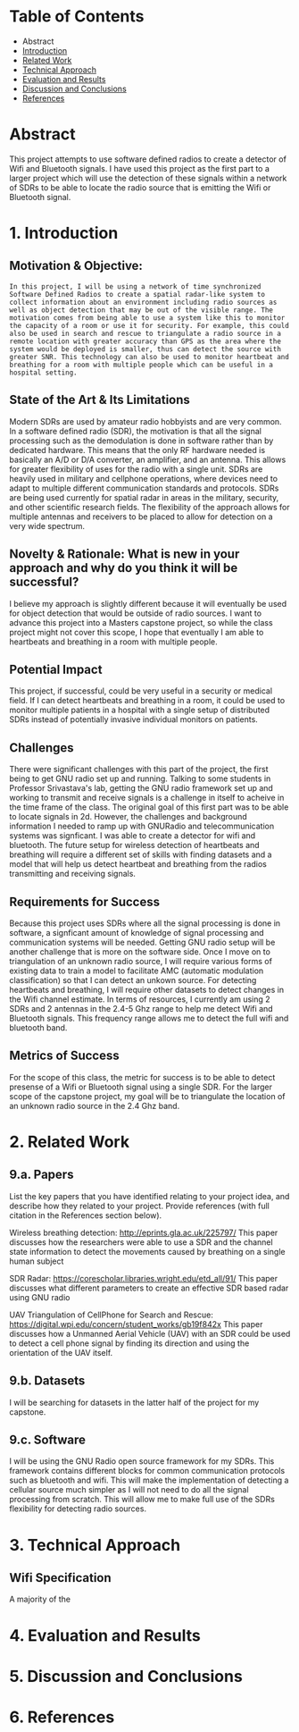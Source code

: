 # Table of Contents
* Abstract
* [Introduction](#1-introduction)
* [Related Work](#2-related-work)
* [Technical Approach](#3-technical-approach)
* [Evaluation and Results](#4-evaluation-and-results)
* [Discussion and Conclusions](#5-discussion-and-conclusions)
* [References](#6-references)

# Abstract

This project attempts to use software defined radios to create a detector of Wifi and Bluetooth signals. I have used this project as the first part to a larger project which will use the detection of these signals within a network of SDRs to be able to locate the radio source that is emitting the Wifi or Bluetooth signal.

# 1. Introduction

## Motivation & Objective: 
    In this project, I will be using a network of time synchronized Software Defined Radios to create a spatial radar-like system to collect information about an environment including radio sources as well as object detection that may be out of the visible range. The motivation comes from being able to use a system like this to monitor the capacity of a room or use it for security. For example, this could also be used in search and rescue to triangulate a radio source in a remote location with greater accuracy than GPS as the area where the system would be deployed is smaller, thus can detect the source with greater SNR. This technology can also be used to monitor heartbeat and breathing for a room with multiple people which can be useful in a hospital setting.

## State of the Art & Its Limitations
Modern SDRs are used by amateur radio hobbyists and are very common. In a software defined radio (SDR), the motivation is that all the signal processing such as the demodulation is done in software rather than by dedicated hardware. This means that the only RF hardware needed is basically an A/D or D/A converter, an amplifier, and an antenna. This allows for greater flexibility of uses for the radio with a single unit. SDRs are heavily used in military and cellphone operations, where devices need to adapt to multiple different communication standards and protocols. SDRs are being used currently for spatial radar in areas in the military, security, and other scientific research fields. The flexibility of the approach allows for multiple antennas and receivers to be placed to allow for detection on a very wide spectrum.

## Novelty & Rationale: What is new in your approach and why do you think it will be successful?
I believe my approach is slightly different because it will eventually be used for object detection that would be outside of radio sources. I want to advance this project into a Masters capstone project, so while the class project might not cover this scope, I hope that eventually I am able to heartbeats and breathing in a room with multiple people. 

## Potential Impact
This project, if successful, could be very useful in a security or medical field. If I can detect heartbeats and breathing in a room, it could be used to monitor multiple patients in a hospital with a single setup of distributed SDRs instead of potentially invasive individual monitors on patients. 

## Challenges

There were significant challenges with this part of the project, the first being to get GNU radio set up and running. Talking to some students in Professor Srivastava's lab, getting the GNU radio framework set up and working to transmit and receive signals is a challenge in itself to acheive in the time frame of the class. The original goal of this first part was to be able to locate signals in 2d. However, the challenges and background information I needed to ramp up with GNURadio and telecommunication systems was signficant. I was able to create a detector for wifi and bluetooth. The future setup for wireless detection of heartbeats and breathing will require a different set of skills with finding datasets and a model that will help us detect heartbeat and breathing from the radios transmitting and receiving signals. 

## Requirements for Success

Because this project uses SDRs where all the signal processing is done in software, a signficant amount of knowledge of signal processing and communication systems will be needed. Getting GNU radio setup will be another challenge that is more on the software side. Once I move on to triangulation of an unknown radio source, I will require various forms of existing data to train a model to facilitate AMC (automatic modulation classification) so that I can detect an unkown source. For detecting heartbeats and breathing, I will require other datasets to detect changes in the Wifi channel estimate. In terms of resources, I currently am using 2 SDRs and 2 antennas in the 2.4-5 Ghz range to help me detect Wifi and Bluetooth signals. This frequency range allows me to detect the full wifi and bluetooth band.

## Metrics of Success

For the scope of this class, the metric for success is to be able to detect presense of a Wifi or Bluetooth signal using a single SDR. For the larger scope of the capstone project, my goal will be to triangulate the location of an unknown radio source in the 2.4 Ghz band.

# 2. Related Work

## 9.a. Papers

List the key papers that you have identified relating to your project idea, and describe how they related to your project. Provide references (with full citation in the References section below).

Wireless breathing detection: http://eprints.gla.ac.uk/225797/
    This paper discusses how the researchers were able to use a SDR and the channel state information to detect the movements caused by breathing on a single human subject

SDR Radar: https://corescholar.libraries.wright.edu/etd_all/91/
    This paper discusses what different parameters to create an effective SDR based radar using GNU radio

UAV Triangulation of CellPhone for Search and Rescue: https://digital.wpi.edu/concern/student_works/gb19f842x
    This paper discusses how a Unmanned Aerial Vehicle (UAV) with an SDR could be used to detect a cell phone signal by finding its direction and using the orientation of the UAV itself.


## 9.b. Datasets

I will be searching for datasets in the latter half of the project for my capstone.

## 9.c. Software

I will be using the GNU Radio open source framework for my SDRs. This framework contains different blocks for common communication protocols such as bluetooth and wifi. This will make the implementation of detecting a cellular source much simpler as I will not need to do all the signal processing from scratch. This will allow me to make full use of the SDRs flexibility for detecting radio sources.

# 3. Technical Approach

## Wifi Specification

A majority of the


# 4. Evaluation and Results

# 5. Discussion and Conclusions

# 6. References
